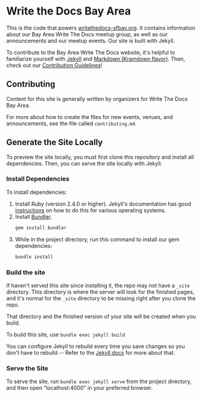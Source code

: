 # Write the Docs Bay Area

This is the code that powers [writethedocs-sfbay.org](https://writethedocs-sfbay.org). It contains information about our Bay Area Write The Docs meetup group, as well as our announcements and our meetup events. Our site is built with Jekyll.

To contribute to the Bay Area Write The Docs website, it's helpful to familiarize yourself with [Jekyll](https://jekyllrb.com/docs/) and [Markdown (Kramdown flavor)](https://kramdown.gettalong.org/). Then, check out our [Contribution Guidelines](https://github.com/San-Francisco-Write-The-Docs/www/blob/master/.github/CONTRIBUTING.md)!

## Contributing
Content for this site is generally written by organizers for Write The Docs Bay Area.

For more about how to create the files for new events, venues, and announcements, see the file called `contributing.md`.

## Generate the Site Locally

To preview the site locally, you must first clone this repository and install all dependencies. Then, you can serve the site locally with Jekyll.

### Install Dependencies

To install dependencies:

1.  Install Ruby (version 2.4.0 or higher). Jekyll's documentation has good [instructions](https://jekyllrb.com/docs/installation/) on how to do this for various operating systems.
2.  Install [Bundler](https://bundler.io/).
    ```bash
    gem install bundler
    ```
3.  While in the project directory, run this command to install our gem dependencies:
    ```bash
    bundle install
    ```
### Build the site

If haven't served this site since installing it, the repo may not have a `_site` directory. This directory is where the server will look for the finished pages, and it's normal for the `_site` directory to be missing right after you clone the repo.

That directory and the finished version of your site will be created when you build.

To build this site, use `bundle exec jekyll build`

 You can configure Jekyll to rebuild every time you save changes so you don't have to rebuild -- Refer to the [Jekyll docs](https://jekyllrb.com/docs/) for more about that.

### Serve the Site

To serve the site, run `bundle exec jekyll serve` from the project directory, and then open "localhost:4000" in your preferred browser.

